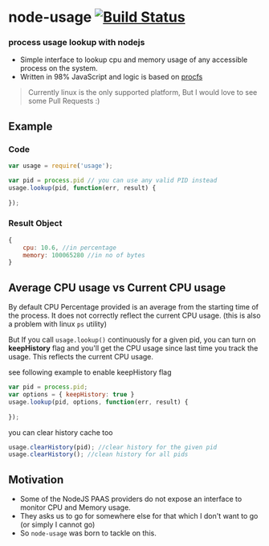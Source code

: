# node-usage [![Build Status](https://travis-ci.org/arunoda/node-usage.png?branch=master)](https://travis-ci.org/arunoda/node-usage)

### process usage lookup with nodejs

* Simple interface to lookup cpu and memory usage of any accessible process on the system.
* Written in 98% JavaScript and logic is based on [procfs](http://en.wikipedia.org/wiki/Procfs)

> Currently linux is the only supported platform, But I would love to see some Pull Requests :)

## Example

### Code
~~~js
var usage = require('usage');

var pid = process.pid // you can use any valid PID instead
usage.lookup(pid, function(err, result) {
	
});
~~~

### Result Object
~~~js
{ 
	cpu: 10.6, //in percentage
	memory: 100065280 //in no of bytes
}
~~~

## Average CPU usage vs Current CPU usage

By default CPU Percentage provided is an average from the starting time of the process. It does not correctly reflect the current CPU usage. (this is also a problem with linux `ps` utility)

But If you call `usage.lookup()` continuously for a given pid, you can turn on **keepHistory** flag and you'll get the CPU usage since last time you track the usage. This reflects the current CPU usage. 

see following example to enable keepHistory flag

~~~js
var pid = process.pid;
var options = { keepHistory: true }
usage.lookup(pid, options, function(err, result) {
	
});
~~~

you can clear history cache too
~~~js
usage.clearHistory(pid); //clear history for the given pid
usage.clearHistory(); //clean history for all pids
~~~

## Motivation

* Some of the NodeJS PAAS providers do not expose an interface to monitor CPU and Memory usage.
* They asks us to go for somewhere else for that which I don't want to go (or simply I cannot go)
* So `node-usage` was born to tackle on this.
